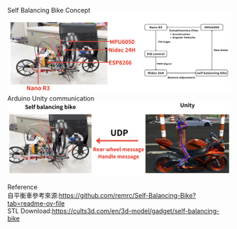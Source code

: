 Self Balancing Bike Concept
![image](https://github.com/amashkk/Self-Balancing-Bike/blob/main/Picture/Concept.png)
Arduino Unity communication
![image](https://github.com/amashkk/Self-Balancing-Bike/blob/main/Picture/Arduino%26Unity.png)

Reference  
自平衡車參考來源:https://github.com/remrc/Self-Balancing-Bike?tab=readme-ov-file  
STL Download:https://cults3d.com/en/3d-model/gadget/self-balancing-bike
